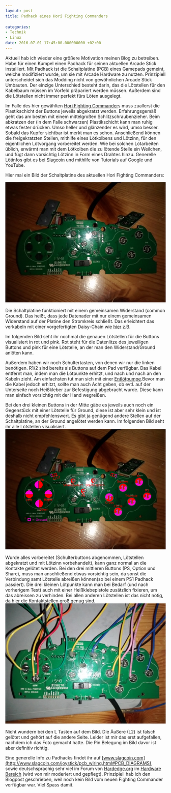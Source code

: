 ```yaml
---
layout: post
title: Padhack eines Hori Fighting Commanders

categories:
- Technik
- Linux
date: 2016-07-01 17:45:00.000000000 +02:00
---
```


Aktuell hab ich wieder eine größere Motivation meinen Blog zu betreiben.
Habe für einen Kumpel einen Padhack für seinen aktuellen Arcade Stick installiert.
Mit Padhack ist die Schaltplatine (PCB) eines Gamepads gemeint, welche modifiziert wurde, um sie mit Arcade Hardware zu nutzen. 
Prinzipiell unterscheidet sich das Modding nicht von gewöhnlichen Arcade Stick Umbauten. Der einzige Unterschied besteht darin, das die Lötstellen für den Kabelbaum müssen im Vorfeld präpariert werden müssen. Außerdem sind die Lötstellen nicht immer perfekt fürs Löten ausgelegt.

Im Falle des hier gewählten [Hori Fighting Commander](https://www.amazon.de/Fighting-Commander-PS4-PS3-PC/dp/B017QORK8W)s muss zuallerst die Plastikschicht der Buttons jeweils abgekratzt werden.
Erfahrungsgemäß geht das am besten mit einem mittelgroßen Schlitzschraubenzieher. Beim abkratzen der (in dem Falle schwarzen) Plastikschicht kann man ruhig etwas fester drücken. Umso heller
und glänzender es wird, umso besser. Sobald das Kupfer sichtbar ist merkt man es schon. Anschließend können die freigekratzten Stellen, mithilfe eines Lötkolbens und Lötzinn, für den eigentlichen
Lötvorgang vorbereitet werden. Wie bei solchen Lötarbeiten üblich, erwärmt man mit dem Lötkolben die zu lötende Stelle ein Weilchen, und fügt dann vorsichtig Lötzinn in Form eines Drahtes hinzu.
Generelle Lötinfos gibt es bei [Slagcoin](http://www.slagcoin.com/joystick/pcb_wiring.html) und mithilfe von Tutorials auf Google und YouTube. 

Hier mal ein Bild der Schaltplatine des aktuellen Hori Fighting Commanders:

![Fighting_Commander_vorbereitet](/images/fighting_commander/fc_teils_vorbereitet.jpg)

Die Schaltplatine funktioniert mit einem gemeinsamen Widerstand (common Ground). Das heißt, dass jede Datenader mit nur einem gemeinsamen Widerstand auf der Platine den Stromkreis schließt.
Das erleichtert das verkabeln mit einer vorgefertigten Daisy-Chain wie [hier](http://www.arcadeworlduk.com/products/insulated-daisy-chain-harness-with-32-crimp-connections.html) z.B.

Im folgenden Bild seht ihr nochmal die genauen Lötstellen für die Buttons visualisiert in rot und pink.
Rot steht für die Datenlitze des jeweiligen Buttons und pink für eine Lötstelle, an der man den Widerstand/Ground anlöten kann.

Außerdem haben wir noch Schultertasten, von denen wir nur die linken benötigen. 
R1/2 sind bereits als Buttons auf dem Pad verfügbar. Das Kabel entfernt man, indem man die Lötpunkte erhitzt, und nach und nach an den Kabeln zieht.
Am einfachsten tut man sich mit einer [Entlötpumpe](https://de.wikipedia.org/wiki/Entl%C3%B6tpumpe).Bevor man die Kabel jedoch erhitzt, sollte man auch Acht geben, ob evtl. auf der Unterseite noch Heißkleber zur Befestigung abgebracht wurde. Diese kann man einfach vorsichtig mit der Hand wegreißen.

Bei den drei kleinen Buttons in der Mitte gäbe es jeweils auch noch ein Gegenstück mit einer Lötstelle für Ground, diese ist aber sehr klein und ist deshalb nicht empfehlenswert. Es gibt ja genügend andere
Stellen auf der Schaltplatine, an der Ground angelötet werden kann.
Im folgenden Bild seht ihr alle Lötstellen visualisiert.
![Fighting_Commander_Pin_Layout](/images/fighting_commander/fc_pin_layout.png)

Wurde alles vorbereitet (Schulterbuttons abgenommen, Lötstellen abgekratzt und mit Lötzinn vorbehandelt), kann ganz normal an die Kontakte gelötet werden. Bei den drei mittleren Buttons (PS, Option und Share), muss man anschließend etwas vorsichtig sein, da sonst die Verbindung samt Lötstelle abreißen können(so bei einem PS1 Padhack passiert). Die drei kleinen Lötpunkte kann man bei Bedarf (und nach vorherigem Test) auch mit einer Heißklebepistole zusätzlich fixieren, um das abreissen zu verhinden. Bei allen anderen Lötstellen ist das nicht nötig, da hier die Kontaktstellen groß genug sind.
![Fighting_Commander_geloetet](/images/fighting_commander/fc_geloetet.jpg)

Nicht wundern bei den L Tasten auf dem Bild. Die Äußere (L2) ist falsch gelötet und gehört auf die andere Seite. Leider ist mir das erst aufgefallen, nachdem ich das Foto gemacht hatte. Die Pin Belegung im Bild davor ist aber definitiv richtig. 


Eine generelle Info zu Padhacks findet ihr auf [www.slagcoin.com](http://www.slagcoin.com/joystick/pcb_wiring.html#PCB_DIAGRAMS), sowie deutschsprachig sehr viel im Forum von [Hardedge.org](http://www.hardedge.org) im [Hardware Bereich](http://forum.hardedge.org/index.php?board/11-hardware-technik/) (wird von mir moderiert und gepflegt).
Prinzipiell hab ich den Blogpost geschrieben, weil noch kein Bild vom neuen Fighting Commander verfügbar war.
Viel Spass damit.
